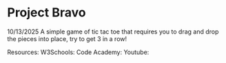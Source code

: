 # Project Bravo
10/13/2025
A simple game of tic tac toe that requires you to drag and drop the pieces into place, try to get 3 in a row!

Resources: 
W3Schools: 
Code Academy: 
Youtube: 
